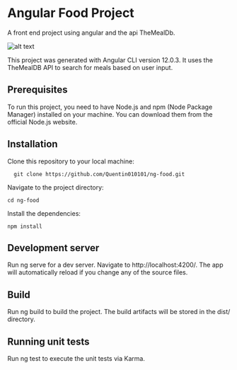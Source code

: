 
# Angular Food Project
A front end project using angular and the api TheMealDb.

![alt text](https://ibb.co/rpfFMp7)

This project was generated with Angular CLI version 12.0.3. It uses the TheMealDB API to search for meals based on user input.

## Prerequisites
To run this project, you need to have Node.js and npm (Node Package Manager) installed on your machine. You can download them from the official Node.js website.

## Installation
Clone this repository to your local machine: 
```
  git clone https://github.com/Quentin010101/ng-food.git
 ```
Navigate to the project directory: 
```
cd ng-food
```
Install the dependencies: 
```
npm install
```

## Development server
Run ng serve for a dev server. Navigate to http://localhost:4200/. The app will automatically reload if you change any of the source files.
## Build
Run ng build to build the project. The build artifacts will be stored in the dist/ directory.
## Running unit tests

Run ng test to execute the unit tests via Karma.

